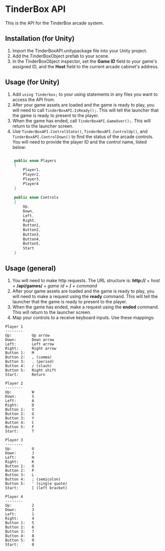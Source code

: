 # TinderBox API
This is the API for the TinderBox arcade system.

## Installation (for Unity)
1. Import the TinderBoxAPI.unitypackage file into your Unity project.
2. Add the TinderBoxObject prefab to your scene.
3. In the TinderBoxObject inspector, set the **Game ID** field to your game's assigned ID, and the **Host** field to the current arcade cabinet's address.

## Usage (for Unity)
1. Add `using Tinderbox;` to your using statements in any files you want to access the API from.
2. After your game assets are loaded and the game is ready to play, you will need to call `TinderBoxAPI.IsReady();`.  This will tell the launcher that the game is ready to present to the player.
3. When the game has ended, call `TinderBoxAPI.GameOver();`.  This will return to the launcher screen.
4. Use `TinderBoxAPI.ControlState()`, `TinderBoxAPI.ControlUp()`, and `TinderBoxAPI.ControlDown()` to find the status of the arcade controls.  You will need to provide the player ID and the control name, listed below: 
```c#

    public enum Players
    {
        Player1,
        Player2,
        Player3,
        Player4
    }

    public enum Controls
    {
        Up,
        Down,
        Left,
        Right,
        Button1,
        Button2,
        Button3,
        Button4,
        Button5,
        Start
    }
```


## Usage (general)
1. You will need to make http requests.  The URL structure is: **http://** + *host* + **/api/games/** + *game id* + **/** + *command*
2. After your game assets are loaded and the game is ready to play, you will need to make a request using the **ready** command.  This will tell the launcher that the game is ready to present to the player.
3. When the game has ended, make a request using the **ended** command.  This will return to the launcher screen.
4. Map your controls to a receive keyboard inputs.  Use these mappings:

```
Player 1
--------
Up:         Up arrow  
Down:       Down arrow  
Left:       Left arrow  
Right:      Right arrow  
Button 1:   M
Button 2:   , (comma)
Button 3:   . (period)
Button 4:   / (slash)
Button 5:   Right shift
Start:      Return

Player 2
--------
Up:         W 
Down:       S  
Left:       A  
Right:      D  
Button 1:   V
Button 2:   G
Button 3:   Y
Button 4:   C
Button 5:   F
Start:      T

Player 3
--------
Up:         U 
Down:       J  
Left:       H  
Right:      K  
Button 1:   O
Button 2:   P
Button 3:   L
Button 4:   ; (semicolon)
Button 5:   ' (single quote)
Start:      [ (left bracket)

Player 4
--------
Up:         2 
Down:       3  
Left:       1  
Right:      4  
Button 1:   5
Button 2:   6
Button 3:   7
Button 4:   8
Button 5:   9
Start:      0

